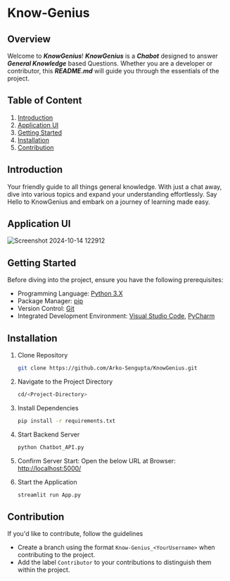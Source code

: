 # Know-Genius

## Overview
Welcome to _**KnowGenius**_! _**KnowGenius**_ is a _**Chabot**_ designed to answer _**General Knowledge**_ based Questions. Whether you are a developer or contributor, this _**README.md**_ will guide you through the essentials of the project.

## Table of Content
1. [Introduction](#introduction)
2. [Application UI](#application-ui)
3. [Getting Started](#getting-started)
4. [Installation](#installation)
5. [Contribution](#contribution)

## Introduction
Your friendly guide to all things general knowledge. With just a chat away, dive into various topics and expand your understanding effortlessly. Say Hello to KnowGenius and embark on a journey of learning made easy.

## Application UI
![Screenshot 2024-10-14 122912](https://github.com/user-attachments/assets/c2190079-f72c-47f1-a628-ac41e3485b4b)

## Getting Started
Before diving into the project, ensure you have the following prerequisites:
- Programming Language: [Python 3.X](https://www.python.org/)
- Package Manager: [pip](https://pypi.org/project/pip/)
- Version Control: [Git](https://git-scm.com/)
- Integrated Development Environment: [Visual Studio Code](https://code.visualstudio.com/), [PyCharm](https://www.jetbrains.com/pycharm/)

## Installation
1. Clone Repository
   ```bash
   git clone https://github.com/Arko-Sengupta/KnowGenius.git
   ```

2. Navigate to the Project Directory
   ```bash
   cd/<Project-Directory>
   ```

3. Install Dependencies
   ```bash
   pip install -r requirements.txt
   ```

4. Start Backend Server
   ```bash
   python Chatbot_API.py
   ```

5. Confirm Server Start: Open the below URL at Browser: [http://localhost:5000/](http://localhost:5000/)

6. Start the Application
   ```bash
   streamlit run App.py
   ```

## Contribution
If you'd like to contribute, follow the guidelines
- Create a branch using the format `Know-Genius_<YourUsername>` when contributing to the project.
- Add the label `Contributor` to your contributions to distinguish them within the project.
